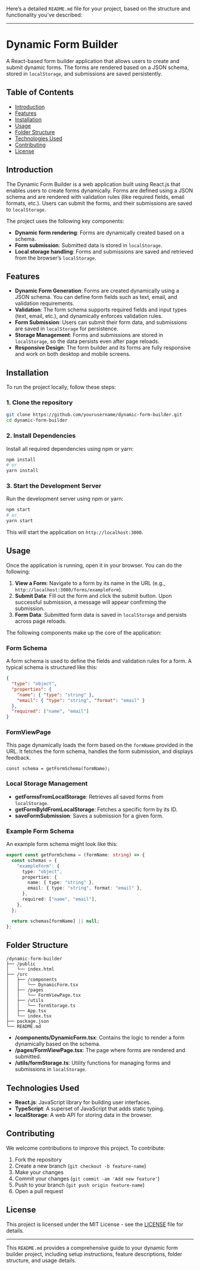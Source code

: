 Here’s a detailed `README.md` file for your project, based on the structure and functionality you've described:

---

# Dynamic Form Builder

A React-based form builder application that allows users to create and submit dynamic forms. The forms are rendered based on a JSON schema, stored in `localStorage`, and submissions are saved persistently.

## Table of Contents

- [Introduction](#introduction)
- [Features](#features)
- [Installation](#installation)
- [Usage](#usage)
- [Folder Structure](#folder-structure)
- [Technologies Used](#technologies-used)
- [Contributing](#contributing)
- [License](#license)

## Introduction

The Dynamic Form Builder is a web application built using React.js that enables users to create forms dynamically. Forms are defined using a JSON schema and are rendered with validation rules (like required fields, email formats, etc.). Users can submit the forms, and their submissions are saved to `localStorage`.

The project uses the following key components:
- **Dynamic form rendering**: Forms are dynamically created based on a schema.
- **Form submission**: Submitted data is stored in `localStorage`.
- **Local storage handling**: Forms and submissions are saved and retrieved from the browser’s `localStorage`.

## Features

- **Dynamic Form Generation**: Forms are created dynamically using a JSON schema. You can define form fields such as text, email, and validation requirements.
- **Validation**: The form schema supports required fields and input types (text, email, etc.), and dynamically enforces validation rules.
- **Form Submission**: Users can submit their form data, and submissions are saved in `localStorage` for persistence.
- **Storage Management**: Forms and submissions are stored in `localStorage`, so the data persists even after page reloads.
- **Responsive Design**: The form builder and its forms are fully responsive and work on both desktop and mobile screens.

## Installation

To run the project locally, follow these steps:

### 1. Clone the repository

```bash
git clone https://github.com/yourusername/dynamic-form-builder.git
cd dynamic-form-builder
```

### 2. Install Dependencies

Install all required dependencies using npm or yarn:

```bash
npm install
# or
yarn install
```

### 3. Start the Development Server

Run the development server using npm or yarn:

```bash
npm start
# or
yarn start
```

This will start the application on `http://localhost:3000`.

## Usage

Once the application is running, open it in your browser. You can do the following:

1. **View a Form**: Navigate to a form by its name in the URL (e.g., `http://localhost:3000/forms/exampleForm`).
2. **Submit Data**: Fill out the form and click the submit button. Upon successful submission, a message will appear confirming the submission.
3. **Form Data**: Submitted form data is saved in `localStorage` and persists across page reloads.

The following components make up the core of the application:

### Form Schema

A form schema is used to define the fields and validation rules for a form. A typical schema is structured like this:

```json
{
  "type": "object",
  "properties": {
    "name": { "type": "string" },
    "email": { "type": "string", "format": "email" }
  },
  "required": ["name", "email"]
}
```

### FormViewPage

This page dynamically loads the form based on the `formName` provided in the URL. It fetches the form schema, handles the form submission, and displays feedback.

```tsx
const schema = getFormSchema(formName);
```

### Local Storage Management

- **getFormsFromLocalStorage**: Retrieves all saved forms from `localStorage`.
- **getFormByIdFromLocalStorage**: Fetches a specific form by its ID.
- **saveFormSubmission**: Saves a submission for a given form.

### Example Form Schema

An example form schema might look like this:

```ts
export const getFormSchema = (formName: string) => {
  const schemas = {
    "exampleForm": {
      type: "object",
      properties: {
        name: { type: "string" },
        email: { type: "string", format: "email" },
      },
      required: ["name", "email"],
    },
  };

  return schemas[formName] || null;
};
```

## Folder Structure

```
/dynamic-form-builder
├── /public
│   └── index.html
├── /src
│   ├── /components
│   │   └── DynamicForm.tsx
│   ├── /pages
│   │   └── FormViewPage.tsx
│   ├── /utils
│   │   └── formStorage.ts
│   ├── App.tsx
│   └── index.tsx
├── package.json
└── README.md
```

- **/components/DynamicForm.tsx**: Contains the logic to render a form dynamically based on the schema.
- **/pages/FormViewPage.tsx**: The page where forms are rendered and submitted.
- **/utils/formStorage.ts**: Utility functions for managing forms and submissions in `localStorage`.

## Technologies Used

- **React.js**: JavaScript library for building user interfaces.
- **TypeScript**: A superset of JavaScript that adds static typing.
- **localStorage**: A web API for storing data in the browser.

## Contributing

We welcome contributions to improve this project. To contribute:

1. Fork the repository
2. Create a new branch (`git checkout -b feature-name`)
3. Make your changes
4. Commit your changes (`git commit -am 'Add new feature'`)
5. Push to your branch (`git push origin feature-name`)
6. Open a pull request

## License

This project is licensed under the MIT License - see the [LICENSE](LICENSE) file for details.

---

This `README.md` provides a comprehensive guide to your dynamic form builder project, including setup instructions, feature descriptions, folder structure, and usage details.
